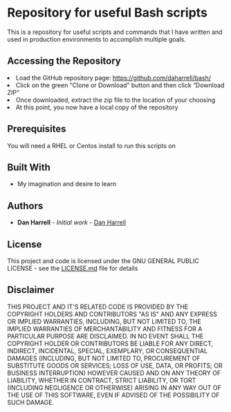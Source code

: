 # Repository for useful Bash scripts 

This is a repository for useful scripts and commands that I have written and used in production environments to accomplish multiple
goals.


## Accessing the Repository
<li>Load the GitHub repository page: <a href="https://github.com/daharrell/bash/">https://github.com/daharrell/bash/</a></li>
<li>Click on the green “Clone or Download” button and then click “Download ZIP”</li>
<li>Once downloaded, extract the zip file to the location of your choosing</li>
<li>At this point, you now have a local copy of the repository</li>

## Prerequisites

You will need a RHEL or Centos install to run this scripts on

## Built With

* My imagination and desire to learn

## Authors

* **Dan Harrell** - *Initial work* - [Dan Harrell](https://github.com/daharrell)

## License

This project and code is licensed under the GNU GENERAL PUBLIC LICENSE - see the [LICENSE.md](LICENSE.md) file for details

## Disclaimer

THIS PROJECT AND IT'S RELATED CODE IS PROVIDED BY THE COPYRIGHT HOLDERS AND CONTRIBUTORS "AS IS" AND ANY EXPRESS OR IMPLIED WARRANTIES, INCLUDING, BUT NOT LIMITED TO, THE IMPLIED WARRANTIES OF MERCHANTABILITY AND FITNESS FOR A PARTICULAR PURPOSE ARE DISCLAIMED. IN NO EVENT SHALL THE COPYRIGHT HOLDER OR CONTRIBUTORS BE LIABLE FOR ANY DIRECT, INDIRECT, INCIDENTAL, SPECIAL, EXEMPLARY, OR CONSEQUENTIAL DAMAGES (INCLUDING, BUT NOT LIMITED TO, PROCUREMENT OF SUBSTITUTE GOODS OR SERVICES; LOSS OF USE, DATA, OR PROFITS; OR BUSINESS INTERRUPTION) HOWEVER CAUSED AND ON ANY THEORY OF LIABILITY, WHETHER IN CONTRACT, STRICT LIABILITY, OR TORT (INCLUDING NEGLIGENCE OR OTHERWISE) ARISING IN ANY WAY OUT OF THE USE OF THIS SOFTWARE, EVEN IF ADVISED OF THE POSSIBILITY OF SUCH DAMAGE.
